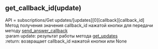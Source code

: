 ## get_callback_id(update)
API = subscriptions/Get updates/[updates][0][callback][callback_id]  
Метод получения значения callback_id нажатой кнопки для передачи методу [send_answer_callback](send_answer_callback.md)  
:param update: результат работы метода [get_updates](doc/get_updates.md)  
:return: возвращает callback_id нажатой кнопки или None  
